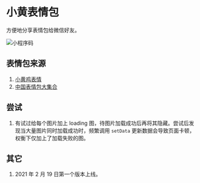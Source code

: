 # 小黄表情包

方便地分享表情包给微信好友。

![小程序码](https://elvinn.cn/img/xiaohuangji/gh_f47c3824706d_344.jpg)

## 表情包来源

1. [小黄鸡表情](https://github.com/esrrhs/xiaohuangji)
2. [中国表情包大集合](https://github.com/zhaoolee/ChineseBQB)

## 尝试

1. 有试过给每个图片加上 loading 图，待图片加载成功后再将其隐藏。尝试后发现当大量图片同时加载成功时，频繁调用 `setData` 更新数据会导致页面卡顿，权衡下仅加上了加载失败的图。

## 其它

1. 2021 年 2 月 19 日第一个版本上线。
